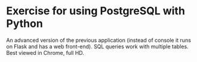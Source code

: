 # Exercise for using PostgreSQL with Python

An advanced version of the previous application (instead of console it runs on Flask and has a web front-end).
SQL queries work with multiple tables.
Best viewed in Chrome, full HD.
